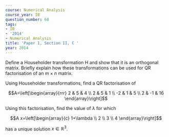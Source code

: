 ```yaml
---
course: Numerical Analysis
course_year: IB
question_number: 60
tags:
- IB
- '2014'
- Numerical Analysis
title: 'Paper 1, Section II, C '
year: 2014
---
```




Define a Householder transformation $\mathrm{H}$ and show that it is an orthogonal matrix. Briefly explain how these transformations can be used for QR factorisation of an $m \times n$ matrix.

Using Householder transformations, find a QR factorisation of

$$A=\left[\begin{array}{rrr}
2 & 5 & 4 \\
2 & 5 & 1 \\
-2 & 1 & 5 \\
2 & -1 & 16
\end{array}\right]$$

Using this factorisation, find the value of $\lambda$ for which

$$A x=\left[\begin{array}{c}
1+\lambda \\
2 \\
3 \\
4
\end{array}\right]$$

has a unique solution $x \in \mathbb{R}^{3}$.